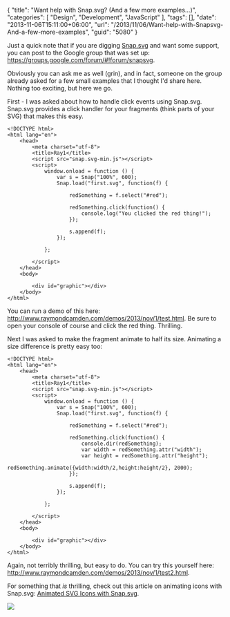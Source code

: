 {
	"title": "Want help with Snap.svg? (And a few more examples...)",
	"categories": [
		"Design",
		"Development",
		"JavaScript"
	],
	"tags": [],
	"date": "2013-11-06T15:11:00+06:00",
	"url": "/2013/11/06/Want-help-with-Snapsvg-And-a-few-more-examples",
	"guid": "5080"
}

<p>
Just a quick note that if you are digging <a href="http://www.snapsvg.io">Snap.svg</a> and want some support, you can post to the Google group that was set up: <a href="https://groups.google.com/forum/#!forum/snapsvg">https://groups.google.com/forum/#!forum/snapsvg</a>.
</p>

<p>
Obviously you can ask me as well (grin), and in fact, someone on the group already asked for a few small examples that I thought I'd share here. Nothing too exciting, but here we go.
</p>
<!--more-->
<p>
First - I was asked about how to handle click events using Snap.svg. Snap.svg provides a click handler for your fragments (think parts of your SVG) that makes this easy.
</p>

<pre><code class="language-markup">&lt;!DOCTYPE html&gt;
&lt;html lang=&quot;en&quot;&gt;
    &lt;head&gt;
        &lt;meta charset=&quot;utf-8&quot;&gt;
        &lt;title&gt;Ray1&lt;&#x2F;title&gt;
        &lt;script src=&quot;snap.svg-min.js&quot;&gt;&lt;&#x2F;script&gt;
		&lt;script&gt;
			window.onload = function () {
            	var s = Snap(&quot;100%&quot;, 600);
				Snap.load(&quot;first.svg&quot;, function(f) {
					
					redSomething = f.select(&quot;#red&quot;);

					redSomething.click(function() {
						console.log(&quot;You clicked the red thing!&quot;);	
					});
					
					s.append(f);
				});
				
			};
		
		&lt;&#x2F;script&gt;
    &lt;&#x2F;head&gt;
    &lt;body&gt;
		
		&lt;div id=&quot;graphic&quot;&gt;&lt;&#x2F;div&gt;
    &lt;&#x2F;body&gt;
&lt;&#x2F;html&gt;</code></pre>

<p>
You can run a demo of this here: <a href="http://www.raymondcamden.com/demos/2013/nov/1/test.html">http://www.raymondcamden.com/demos/2013/nov/1/test.html</a>. Be sure to open your console of course and click the red thing. Thrilling.
</p>

<p>
Next I was asked to make the fragment animate to half its size.  Animating a size difference is pretty easy too:
</p>

<pre><code class="language-markup">&lt;!DOCTYPE html&gt;
&lt;html lang=&quot;en&quot;&gt;
    &lt;head&gt;
        &lt;meta charset=&quot;utf-8&quot;&gt;
        &lt;title&gt;Ray1&lt;&#x2F;title&gt;
        &lt;script src=&quot;snap.svg-min.js&quot;&gt;&lt;&#x2F;script&gt;
		&lt;script&gt;
			window.onload = function () {
            	var s = Snap(&quot;100%&quot;, 600);
				Snap.load(&quot;first.svg&quot;, function(f) {
					
					redSomething = f.select(&quot;#red&quot;);

					redSomething.click(function() {
						console.dir(redSomething);
						var width = redSomething.attr(&quot;width&quot;);
						var height = redSomething.attr(&quot;height&quot;);
						redSomething.animate({width:width&#x2F;2,height:height&#x2F;2}, 2000);
					});
					
					s.append(f);
				});
				
			};
		
		&lt;&#x2F;script&gt;
    &lt;&#x2F;head&gt;
    &lt;body&gt;
		
		&lt;div id=&quot;graphic&quot;&gt;&lt;&#x2F;div&gt;
    &lt;&#x2F;body&gt;
&lt;&#x2F;html&gt;</code></pre>

<p>
Again, not terribly thrilling, but easy to do. You can try this yourself here: <a href="http://www.raymondcamden.com/demos/2013/nov/1/test2.html">http://www.raymondcamden.com/demos/2013/nov/1/test2.html</a>.
</p>

<p>
For something that <i>is</i> thrilling, check out this article on animating icons with Snap.svg: <a href="http://tympanus.net/codrops/2013/11/05/animated-svg-icons-with-snap-svg/">Animated SVG Icons with Snap.svg</a>. 
</p>

<p>
<img src="http://www.raymondcamden.com/images/Screenshot_11_6_13__2_22_PM.jpg" />
</p>